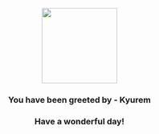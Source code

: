 <p align="center">
    <img src="https://raw.githubusercontent.com/PokeAPI/sprites/master/sprites/pokemon/646.png" width="150" height="150">
</p>
<h3 align="center">You have been greeted by - <b>Kyurem</b></h3>
<h3 align="center">Have a wonderful day!</h3>

